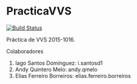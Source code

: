 # PracticaVVS
[![Build Status](https://travis-ci.org/andy135/PracticaVVS.svg?branch=master)](https://travis-ci.org/andy135/PracticaVVS)

Práctica de VVS 2015-1016.

Colaboradores
  1. Iago Santos Domínguez: i.santosd1
  2. Andy Quintero Melo: andy.qmelo
  3. Elias Ferreiro Borreiros: elias.ferreiro.borreiros
